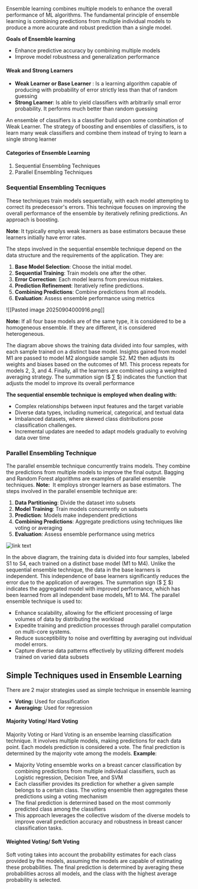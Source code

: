 Ensemble learning combines multiple models to enhance the overall performance of ML algorithms. The fundamental principle of ensemble learning is combining predictions from multiple individual models to produce a more accurate and robust prediction than a single model.

**Goals of Ensemble learning**
- Enhance predictive accuracy by combining multiple models
- Improve model robustness and generalization performance


#### Weak and Strong Learners
- **Weak Learner or Base Learner** : Is a learning algorithm capable of producing with probability of error strictly less than that of random guessing
- **Strong Learner**: Is able to yield classifiers with arbitrarily small error probability. It performs much better than random guessing

An ensemble of classifiers is a classifier build upon some combination of Weak Learner. The strategy of boosting and ensembles of classifiers, is to learn many weak classifiers and combine them instead of trying to learn a single strong learner

#### Categories of Ensemble Learning
1. Sequential Ensembling Techniques
2. Parallel Ensembling Techniques

### Sequential Ensembling Tecniques
These techniques train models sequentially, with each model attempting to correct its predecessor's errors. This technique focuses on improving the overall performance of the ensemble by iteratively refining predictions. An approach is boosting.

**Note**: It typically emplys weak learners as base estimators because these learners initially have error rates.

The steps involved in the sequential ensemble technique depend on the data structure and the requirements of the application. They are:
1. __Base Model Selection__: Choose the initial model.
2. __Sequential Training__: Train models one after the other.
3. __Error Correction__: Each model learns from previous mistakes.
4. __Prediction Refinement__: Iteratively refine predictions.
5. __Combining Predictions__: Combine predictions from all models.
6. __Evaluation__: Assess ensemble performance using metrics

![[Pasted image 20250904000916.png]]

__Note:__ If all four base models are of the same type, it is considered to be a homogeneous ensemble. If they are different, it is considered heterogeneous.

The diagram above shows the training data divided into four samples, with each sample trained on a distinct base model. Insights gained from model M1 are passed to model M2 alongside sample S2. M2 then adjusts its weights and biases based on the outcomes of M1. This process repeats for models 2, 3, and 4. Finally, all the learners are combined using a weighted averaging strategy.
The summation sign ($ ∑ $) indicates the function that adjusts the model to improve its overall performance

__The sequential ensemble technique is employed when dealing with:__
- Complex relationships between input features and the target variable
- Diverse data types, including numerical, categorical, and textual data
- Imbalanced datasets, where skewed class distributions pose classification challenges.
- Incremental updates are needed to adapt models gradually to evolving data over time


### Parallel Ensembling Technique
The parallel ensemble technique concurrently trains models. They combine the predictions from multiple models to improve the final output. Bagging and Random Forest algorithms are examples of parallel ensemble techniques.
__Note:__  It employs stronger learners as base estimators.
The steps involved in the parallel ensemble technique are:
1. __Data Partitioning__: Divide the dataset into subsets
2. __Model Training__: Train models concurrently on subsets
3. __Prediction__: Models make independent predictions
4. __Combining Predictions__: Aggregate predictions using techniques like voting or averaging
5. __Evaluation__: Assess ensemble performance using metrics


![link text](https://labcontent.simplicdn.net/data-content/content-assets/Data_and_AI/ML/Lesson_07/Parallel_Ensemble_Technique.png)

  
In the above diagram, the training data is divided into four samples, labeled S1 to S4, each trained on a distinct base model (M1 to M4). Unlike the sequential ensemble technique, the data in the base learners is independent. This independence of base learners significantly reduces the error due to the application of averages.
The summation sign ($ ∑ $) indicates the aggregated model with improved performance, which has been learned from all independent base models, M1 to M4.
The parallel ensemble technique is used to:
- Enhance scalability, allowing for the efficient processing of large volumes of data by distributing the workload
- Expedite training and prediction processes through parallel computation on multi-core systems.
- Reduce susceptibility to noise and overfitting by averaging out individual model errors.
- Capture diverse data patterns effectively by utilizing different models trained on varied data subsets

## Simple Techniques used in Ensemble Learning
There are 2 major strategies used as simple technique in ensemble learning
- **Voting:** Used for classification
- **Averaging:** Used for regression

#### Majority Voting/ Hard Voting
Majority Voting or Hard Voting is an ensembe learning classification technique. It involves multiple models, making predictions for each data point. Each models prediction is considered a vote. The final prediction is determined by the majority vote among the models.
**Example**:
- Majority Voting ensemble works on a breast cancer classification by combining predictions from multiple individual classifiers, such as Logistic regression, Decision Tree, and SVM
- Each classifier provides its prediction for whether a given sample belongs to a certain class. The voting ensemble then aggregates these predictions using a voting mechanism
- The final prediction is determined based on the most commonly predicted class among the classifiers
- This approach leverages the collective wisdom of the diverse models to improve overall prediction accuracy and robustness in breast cancer classification tasks.

#### Weighted Voting/ Soft Voting
Soft voting takes into account the probability estimates for each class provided by the models, assuming the models are capable of estimating these probabilities. The final prediction is determined by averaging these probabilities across all models, and the class with the highest average probability is selected.